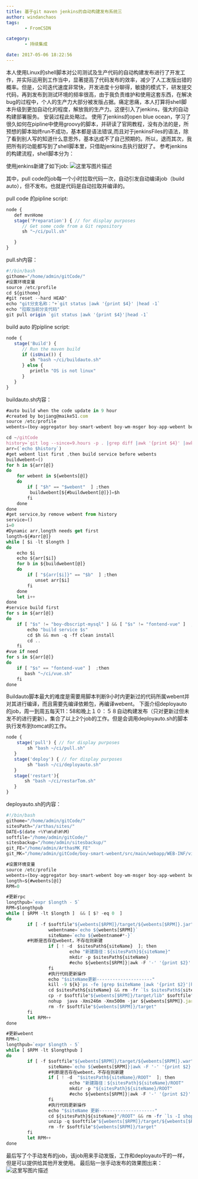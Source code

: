 ```yaml
---
title: 基于git maven jenkins的自动构建发布系统三
author: windanchaos
tags: 
       - FromCSDN

category: 
       - 持续集成

date: 2017-05-06 18:22:56
---
```

本人使用Linux的shell脚本对公司测试及生产代码的自动构建发布进行了开发工作，并实际运用到工作当中，显著提高了代码发布的效率，减少了人工发版出错的概率。但是，公司迭代速度非常快，开发进度十分聊得，敏捷的模式下，研发提交代码，再到发布到测试环境的频率很高，由于我负责维护和使用这套东西，在解决bug的过程中，个人的生产力大部分被发版占据。痛定思痛，本人打算将shell脚本升级到更加自动化的程度，解放我的生产力。这便引入了jenkins，强大的自动构建部署服务。
安装过程此处略过。
使用了jenkins的open blue ocean，学习了很久如何在pipline中使用groovy的脚本，并研读了官网教程，没有办法的是，所预想的脚本始终run不成功，基本都是语法错误,而且对于jenkinsFiles的语法，除了看到别人写的知道什么意思外，基本达成不了自己预期的。所以，退而其次，我把所有的功能都写到了shell脚本里，只借助jenkins去执行就好了。
参考jenkins的构建流程，shell脚本分为：

使用jenkins新建了如下job:
![这里写图片描述](/images/dn.net-20170506175834112-watermark-2-text-aHR0cDovL2Jsb2cuY3Nkbi5uZXQvd2luZGFuY2hhb3M=-font-5a6L5L2T-fontsize-400-fill-I0JBQkFCMA==-dissolve-70-gravity-SouthEast.png)

其中，pull code的job每一个小时拉取代码一次，自动引发自动编译job（build auto），但不发布。也就是代码是自动拉取并编译的。

pull code 的pipline script:
```js 
node {
   def mvnHome
   stage('Preparation') { // for display purposes
      // Get some code from a Git repository
      sh "~/ci/pull.sh"

   }
}
```

pull.sh内容：

```js 
#!/bin/bash
githome="/home/admin/gitCode/"
#设置环境变量
source /etc/profile
cd ${githome}
#git reset --hard HEAD^
echo "git分支名称："+`git status |awk '{print $4}' |head -1`
echo "拉取当前分支代码"
git pull origin `git status |awk '{print $4}'|head -1`
```

build auto 的pipline script:
<!-- more -->

```js 
node {
   stage('Build') {
      // Run the maven build
      if (isUnix()) {
         sh "bash ~/ci/buildauto.sh"
      } else {
         println "OS is not linux"
      }
   }
}
```

buildauto.sh内容：

```js 
#auto build when the code update in 9 hour
#created by bojiang@maike51.com
source /etc/profile
webents=(boy-aggregator boy-smart-webent boy-wm-msger boy-app-webent boy-job-webent boy-openApi boy-wm-webent boy-yum-webent boy-imgr-webent boy-uic-webent boy-qdragon-webent boy-sn-webent boy-intf-webent boy-kunlun-webent boy-imgr-rpc boy-yum-rpc boy-mdata-rpc boy-uic-rpc boy-sn-rpc)

cd ~/gitCode
history=`git log --since=9.hours -p . |grep diff |awk '{print $4}' |awk -F 'b/' '{print $2}'|sort -u|awk -F '/' '{print $1}'|sort -u`
arr=(`echo $history`)
#get webent list first ,then build service before webents
buildwebent=()
for h in ${arr[@]}
do
    for webent in ${webents[@]}
    do
        if [ "$h" == "$webent"  ] ;then
         buildwebent[${#buildwebent[@]}]=$h
        fi
    done
done
#get service,by remove webent from history
service=()
i=0
#Dynamic arr,longth needs get first
longth=${#arr[@]}
while [ $i -lt $longth ]
do
    echo $i
    echo ${arr[$i]}
    for b in ${buildwebent[@]}
    do
        if [ "${arr[$i]}" == "$b"  ] ;then
           unset arr[$i]
        fi
    done
    let i++
done
#service build first
for s in ${arr[@]}
do
    if [ "$s" != "boy-dbscript-mysql" ] && [ "$s" != "fontend-vue" ]  ;then
        echo "build service $s"
        cd $h && mvn -q -ff clean install
        cd ..
    fi
#vue if need 
for s in ${arr[@]}
do
    if [ "$s" == "fontend-vue" ]  ;then
       bash "~/ci/vue.sh"
    fi
done
```

Buildauto脚本最大的难度是需要用脚本判断9小时内更新过的代码所属webent并对其进行编译，而且需要先编译依赖包，再编译webent。
下面介绍deployauto的job，周一到周五每天11：58和晚上１０：５８自动构建发布（只对更新过但未发不的进行更新）。集合了以上2个job的工作。但是会调用deployauto.sh的脚本执行发布到tomcat的工作。

```js 
node {
    stage('pull') { // for display purposes
        sh "bash ~/ci/pull.sh"
   }
   stage('deploy') { // for display purposes
        sh "bash ~/ci/deployauto.sh"
   }
   stage('restart'){
       sh "bash ~/ci/restarTom.sh"
   }
}
```

deployauto.sh的内容：

```js 
#!/bin/bash
githome="/home/admin/gitCode/"
sitesPath="/arthas/sites/"
DATE=$(date +%Y%m%d%H%M)
softfile="/home/admin/gitCode/"
sitesbackup="/home/admin/sitesbackup/"
git_FE="/home/admin/ArthasMK_FE"
git_MK="/home/admin/gitCode/boy-smart-webent/src/main/webapp/WEB-INF/views/"

#设置环境变量
source /etc/profile
webents=(boy-aggregator boy-smart-webent boy-wm-msger boy-app-webent boy-job-webent boy-openApi boy-wm-webent boy-yum-webent boy-imgr-webent boy-uic-webent boy-qdragon-webent boy-sn-webent boy-intf-webent boy-kunlun-webent boy-imgr-rpc boy-yum-rpc boy-mdata-rpc boy-uic-rpc boy-sn-rpc)
longth=${#webents[@]}
RPM=0

#更新rpc
longthpub=`expr $longth - 5`
RPM=$longthpub
while [ $RPM -lt $longth ]  && [ $? -eq 0  ]
do
        if [ -f $softfile"${webents[$RPM]}/target/${webents[$RPM]}.jar" ]; then
                webentname=`echo ${webents[$RPM]}`
                siteName=`echo ${webentname#*-}`
        #判断是否存在webent，不存在则新建
                if [ ! -d  $sitesPath${siteName}  ]; then
                        echo "新建路径：${sitesPath}${siteName}"
                        mkdir -p $sitesPath${siteName}
                        #echo ${webents[$RPM]}|awk -F '-' '{print $2}'
                fi
                #执行代码更新操作
                echo "$siteName更新---------------------"
                kill -9 ${k}`ps -fe |grep $siteName |awk '{print $2}'|head -2`
                cd $sitesPath${siteName} && rm -fr `ls $sitesPath${siteName}` && echo "删除完成！"
                cp -r $softfile"${webents[$RPM]}/target/lib" $softfile"${webents[$RPM]}/target/${webents[$RPM]}.jar"  $sitesPath${siteName} && echo "$siteName解压完成！"
                nohup  java -Xms246m -Xmx500m -jar ${webents[$RPM]}.jar > ${webents[$RPM]}".log" &
                rm -fr $softfile"${webents[$RPM]}/target"
        fi
        let RPM++
done

#更新webent
RPM=1
longthpub=`expr $longth - 5`
while [ $RPM -lt $longthpub ]
do
        if [ -f $softfile"${webents[$RPM]}/target/${webents[$RPM]}.war" ]; then
                siteName=`echo ${webents[$RPM]}|awk -F '-' '{print $2}'`
                #判断是否存在webent，不存在则新建
                if [ ! -d  "$sitesPath${siteName}/ROOT"  ]; then
                        echo "新建路径：${sitesPath}${siteName}/ROOT"
                        mkdir -p "${sitesPath}${siteName}/ROOT"
                        #echo ${webents[$RPM]}|awk -F '-' '{print $2}'
                fi
                #执行代码更新操作
                echo "$siteName 更新---------------------"
                cd ${sitesPath}${siteName}"/ROOT" && rm -fr `ls -I shopInfo` && echo "删除完成！"
                unzip -q $softfile"${webents[$RPM]}/target/${webents[$RPM]}.war" -d $sitesPath${siteName}"/ROOT" && echo "$siteName解压完成！"
                rm -fr $softfile"${webents[$RPM]}/target"
        fi
        let RPM++
done
```

最后写了个手动发布的job，该job用来手动发版，工作和deployauto干的一样，但是可以提供给其他开发使用。
最后贴一张手动发布的效果图出来：
![这里写图片描述](/images/dn.net-20170506183004352-watermark-2-text-aHR0cDovL2Jsb2cuY3Nkbi5uZXQvd2luZGFuY2hhb3M=-font-5a6L5L2T-fontsize-400-fill-I0JBQkFCMA==-dissolve-70-gravity-SouthEast.png)
